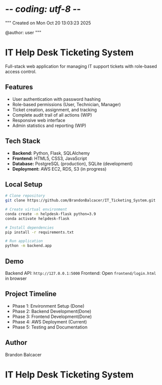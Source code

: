 # -*- coding: utf-8 -*-
"""
Created on Mon Oct 20 13:03:23 2025

@author: user
"""
# IT Help Desk Ticketing System

Full-stack web application for managing IT support tickets with role-based access control.

## Features
- User authentication with password hashing
- Role-based permissions (User, Technician, Manager)
- Ticket creation, assignment, and tracking
- Complete audit trail of all actions (WIP) 
- Responsive web interface
 - Admin statistics and reporting (WIP)
   
## Tech Stack
- **Backend:** Python, Flask, SQLAlchemy
- **Frontend:** HTML5, CSS3, JavaScript
- **Database:** PostgreSQL (production), SQLite (development)
- **Deployment:** AWS EC2, RDS, S3 (in progress)

## Local Setup
```bash
# Clone repository
git clone https://github.com/BrandonBalcacer/IT_Ticketing_System.git

# Create virtual environment
conda create -n helpdesk-flask python=3.9
conda activate helpdesk-flask

# Install dependencies
pip install -r requirements.txt

# Run application
python -m backend.app
```

## Demo
Backend API: `http://127.0.0.1:5000`
Frontend: Open `frontend/login.html` in browser
 
## Project Timeline
   
- Phase 1: Environment Setup (Done)
- Phase 2: Backend Development(Done)
- Phase 3: Frontend Development(Done)
- Phase 4: AWS Deployment (Current)
- Phase 5: Testing and Documentation


## Author
Brandon Balcacer
# IT Help Desk Ticketing System
 
